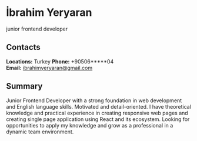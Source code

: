 # İbrahim Yeryaran

junior frontend developer

## Contacts

**Locations:** Turkey
**Phone:** +90506**\***04
**Email:** ibrahimyeryaran@gmail.com

## Summary

Junior Frontend Developer with a strong foundation in web development and English language skills. Motivated and detail-oriented. I have theoretical knowledge and practical experience in creating responsive web pages and creating single page application using React and its ecosystem.
Looking for opportunities to apply my knowledge and grow as a professional in a dynamic team environment.
